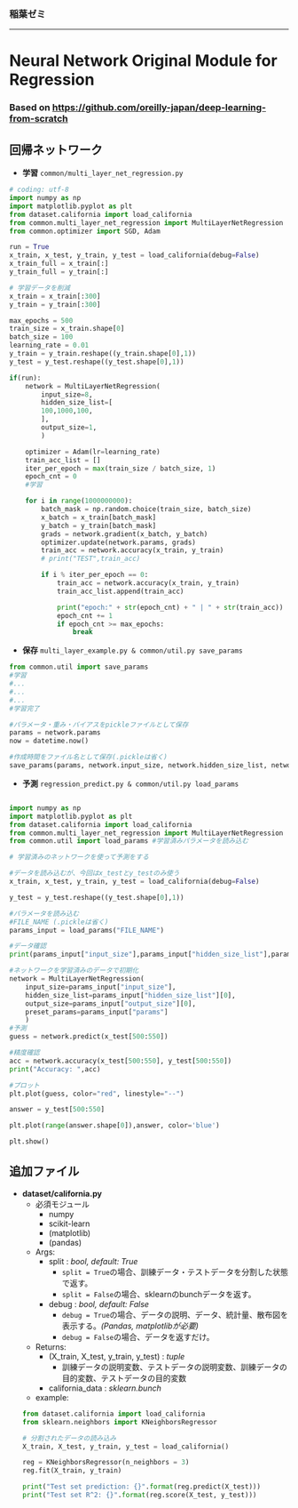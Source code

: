 ### 稲葉ゼミ
---
# Neural Network Original Module for Regression
### Based on https://github.com/oreilly-japan/deep-learning-from-scratch

## 回帰ネットワーク
- **学習** ``common/multi_layer_net_regression.py``
``` python 
# coding: utf-8
import numpy as np
import matplotlib.pyplot as plt
from dataset.california import load_california
from common.multi_layer_net_regression import MultiLayerNetRegression
from common.optimizer import SGD, Adam

run = True
x_train, x_test, y_train, y_test = load_california(debug=False)
x_train_full = x_train[:]
y_train_full = y_train[:]

# 学習データを削減
x_train = x_train[:300]
y_train = y_train[:300]

max_epochs = 500
train_size = x_train.shape[0]
batch_size = 100
learning_rate = 0.01
y_train = y_train.reshape((y_train.shape[0],1))
y_test = y_test.reshape((y_test.shape[0],1))

if(run):
    network = MultiLayerNetRegression(
        input_size=8, 
        hidden_size_list=[
        100,1000,100,
        ], 
        output_size=1,
        )

    optimizer = Adam(lr=learning_rate)
    train_acc_list = []
    iter_per_epoch = max(train_size / batch_size, 1)
    epoch_cnt = 0
    #学習

    for i in range(1000000000):
        batch_mask = np.random.choice(train_size, batch_size)
        x_batch = x_train[batch_mask]
        y_batch = y_train[batch_mask]
        grads = network.gradient(x_batch, y_batch)
        optimizer.update(network.params, grads)
        train_acc = network.accuracy(x_train, y_train)
        # print("TEST",train_acc)

        if i % iter_per_epoch == 0:
            train_acc = network.accuracy(x_train, y_train)
            train_acc_list.append(train_acc)

            print("epoch:" + str(epoch_cnt) + " | " + str(train_acc))
            epoch_cnt += 1
            if epoch_cnt >= max_epochs:
                break
```
- **保存** ``multi_layer_example.py & common/util.py save_params``
```python 
from common.util import save_params
#学習
#...
#...
#...
#学習完了

#パラメータ・重み・バイアスをpickleファイルとして保存
params = network.params
now = datetime.now()

#作成時間をファイル名として保存(.pickleは省く)
save_params(params, network.input_size, network.hidden_size_list, network.output_size, now.strftime("%m-%d-%Y_%H-%M-%S"))

```

- **予測** ``regression_predict.py & common/util.py load_params``
```python

import numpy as np
import matplotlib.pyplot as plt
from dataset.california import load_california
from common.multi_layer_net_regression import MultiLayerNetRegression
from common.util import load_params #学習済みパラメータを読み込む

# 学習済みのネットワークを使って予測をする

#データを読み込むが、今回はx_testとy_testのみ使う
x_train, x_test, y_train, y_test = load_california(debug=False)

y_test = y_test.reshape((y_test.shape[0],1))

#パラメータを読み込む
#FILE_NAME (.pickleは省く)
params_input = load_params("FILE_NAME")

#データ確認
print(params_input["input_size"],params_input["hidden_size_list"],params_input["output_size"])

#ネットワークを学習済みのデータで初期化
network = MultiLayerNetRegression(
    input_size=params_input["input_size"], 
    hidden_size_list=params_input["hidden_size_list"][0], 
    output_size=params_input["output_size"][0],
    preset_params=params_input["params"]
    )
#予測
guess = network.predict(x_test[500:550])

#精度確認
acc = network.accuracy(x_test[500:550], y_test[500:550])
print("Accuracy: ",acc)

#プロット
plt.plot(guess, color="red", linestyle="--")

answer = y_test[500:550]

plt.plot(range(answer.shape[0]),answer, color='blue')

plt.show()
```



## 追加ファイル

- **dataset/california.py**
    - 必須モジュール
        - numpy
        - scikit-learn
        - (matplotlib)
        - (pandas)
    - Args:
        - split : *bool, default: True*
            - ``split = True``の場合、訓練データ・テストデータを分割した状態で返す。
            - ``split = False``の場合、sklearnのbunchデータを返す。
        - debug : *bool, default: False*
            - ``debug = True``の場合、データの説明、データ、統計量、散布図を表示する。*(Pandas, matplotlibが必要)*
            - ``debug = False``の場合、データを返すだけ。
    - Returns:
        - (X_train, X_test, y_train, y_test) : *tuple*
            - 訓練データの説明変数、テストデータの説明変数、訓練データの目的変数、テストデータの目的変数
        - california_data : *sklearn.bunch*
    - example:
    ``` python
    from dataset.california import load_california
    from sklearn.neighbors import KNeighborsRegressor

    # 分割されたデータの読み込み
    X_train, X_test, y_train, y_test = load_california()

    reg = KNeighborsRegressor(n_neighbors = 3)
    reg.fit(X_train, y_train)

    print("Test set prediction: {}".format(reg.predict(X_test)))
    print("Test set R^2: {}".format(reg.score(X_test, y_test)))
    ```
        
